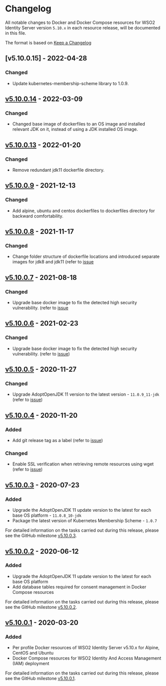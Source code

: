 # Changelog
All notable changes to Docker and Docker Compose resources for WSO2 Identity Server version `5.10.x` in each resource release,
will be documented in this file.

The format is based on [Keep a Changelog](https://keepachangelog.com/en/1.0.0/)

## [v5.10.0.15] - 2022-04-28

### Changed
- Update kubernetes-membership-scheme library to 1.0.9.

## [v5.10.0.14] - 2022-03-09

### Changed
- Changed base image of dockerfiles to an OS image and installed relevant JDK on it, instead of using a JDK installed OS image. 

## [v5.10.0.13] - 2022-01-20

### Changed
- Remove redundant jdk11 dockerfile directory.

## [v5.10.0.9] - 2021-12-13

### Changed
- Add alpine, ubuntu and centos dockerfiles to dockerfiles directory for backward comfortability.

## [v5.10.0.8] - 2021-11-17

### Changed
- Change folder structure of dockerfile locations and introduced separate images for jdk8 and jdk11 (refer to [issue](https://github.com/wso2/docker-is/issues/306)

## [v5.10.0.7] - 2021-08-18

### Changed
- Upgrade base docker image to fix the detected high security vulnerability. (refer to [issue](https://github.com/wso2/docker-is/issues/302)

## [v5.10.0.6] - 2021-02-23

### Changed
- Upgrade base docker image to fix the detected high security vulnerability. (refer to [issue](https://github.com/wso2/docker-is/issues/271))

## [v5.10.0.5] - 2020-11-27

### Changed
- Upgrade AdoptOpenJDK 11 version to the latest version - `11.0.9_11-jdk` (refer to [issue](https://github.com/wso2/docker-is/issues/261))

## [v5.10.0.4] - 2020-11-20

### Added
- Add git release tag as a label (refer to [issue](https://github.com/wso2/docker-is/issues/220))

### Changed
- Enable SSL verification when retrieving remote resources using wget (refer to [issue](https://github.com/wso2/docker-is/issues/219))

## [v5.10.0.3] - 2020-07-23

### Added
- Upgrade the AdoptOpenJDK 11 update version to the latest for each base OS platform - `11.0.8_10-jdk`
- Package the latest version of Kubernetes Membership Scheme - `1.0.7`

For detailed information on the tasks carried out during this release, please see the GitHub milestone
[v5.10.0.3](https://github.com/wso2/docker-is/milestone/13).

## [v5.10.0.2] - 2020-06-12

### Added
- Upgrade the AdoptOpenJDK 11 update version to the latest for each base OS platform
- Add database tables required for consent management in Docker Compose resources

For detailed information on the tasks carried out during this release, please see the GitHub milestone
[v5.10.0.2](https://github.com/wso2/docker-is/milestone/12).

## [v5.10.0.1] - 2020-03-20

### Added
- Per profile Docker resources of WSO2 Identity Server v5.10.x for Alpine, CentOS and Ubuntu
- Docker Compose resources for WSO2 Identity And Access Management (IAM) deployment

For detailed information on the tasks carried out during this release, please see the GitHub milestone
[v5.10.0.1](https://github.com/wso2/docker-is/milestone/10).

[v5.10.0.14]: https://github.com/wso2/docker-is/compare/v5.10.0.13...v5.10.0.14
[v5.10.0.13]: https://github.com/wso2/docker-is/compare/v5.10.0.12...v5.10.0.13
[v5.10.0.12]: https://github.com/wso2/docker-is/compare/v5.10.0.11...v5.10.0.12
[v5.10.0.11]: https://github.com/wso2/docker-is/compare/v5.10.0.10...v5.10.0.11
[v5.10.0.10]: https://github.com/wso2/docker-is/compare/v5.10.0.9...v5.10.0.10
[v5.10.0.9]: https://github.com/wso2/docker-is/compare/v5.10.0.8...v5.10.0.9
[v5.10.0.8]: https://github.com/wso2/docker-is/compare/v5.10.0.7...v5.10.0.8
[v5.10.0.7]: https://github.com/wso2/docker-is/compare/v5.10.0.6...v5.10.0.7
[v5.10.0.6]: https://github.com/wso2/docker-is/compare/v5.10.0.5...v5.10.0.6
[v5.10.0.5]: https://github.com/wso2/docker-is/compare/v5.10.0.4...v5.10.0.5
[v5.10.0.4]: https://github.com/wso2/docker-is/compare/v5.10.0.4...v5.10.0.4
[v5.10.0.3]: https://github.com/wso2/docker-is/compare/v5.10.0.2...v5.10.0.3
[v5.10.0.2]: https://github.com/wso2/docker-is/compare/v5.10.0.1...v5.10.0.2
[v5.10.0.1]: https://github.com/wso2/docker-is/compare/v5.9.0.3...v5.10.0.1
